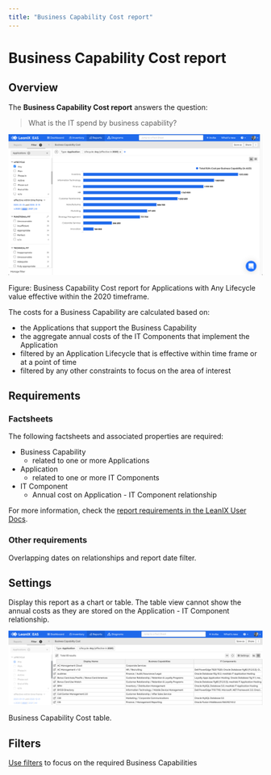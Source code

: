 ```yaml
---
title: "Business Capability Cost report"
---
```


# Business Capability Cost report

## Overview

The **Business Capability Cost report** answers the question:

>What is the IT spend by business capability?

![Business Capability Cost report](../assets/images/cost-business-capability.png)

<p id="caption">Figure: Business Capability Cost report for Applications with Any Lifecycle value effective within the 2020 timeframe.</p>

The costs for a Business Capability are calculated based on:

- the Applications that support the Business Capability
- the aggregate annual costs of the IT Components that implement the Application
- filtered by an Application Lifecycle that is effective within time frame or at a point of time
- filtered by any other constraints to focus on the area of interest 

## Requirements

### Factsheets

The following factsheets and associated properties are required:

- Business Capability
    - related to one or more Applications
- Application
    - related to one or more IT Components
- IT Component
    - Annual cost on Application - IT Component relationship

For more information, check the [report requirements in the LeanIX User Docs](https://docs.leanix.net/docs/report-overview).  

### Other requirements

Overlapping dates on relationships and report date filter.
<!-- See https://docs.leanix.net/docs/insights-through-reports#knowledge-about--relations-in-eg-application-landscape -->

## Settings

Display this report as a chart or table. The table view cannot show the annual costs as they are stored on the Application - IT Component relationship.

![Business Capability Cost table](/assets/images/cost-business-capability-table.png)

<p id="caption">Business Capability Cost table.</p>


## Filters

[Use filters][report-filters] to focus on the required Business Capabilities

<!-- other links -->

[report-filters]: https://docs.leanix.net/docs/searching-and-filtering-functions-in-leanix#searching-in-reports
